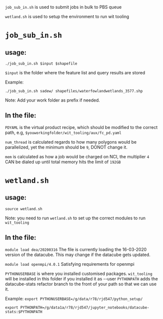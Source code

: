 `job_sub_in.sh` is used to submit jobs in bulk to PBS queue

`wetland.sh` is used to setup the environment to run wit tooling

`job_sub_in.sh`
=============

usage: 
-----

`./job_sub_in.sh $input $shapefile`

`$input` is the folder where the feature list and query results are stored

Example:

`./job_sub_in.sh sadew/ shapefiles/waterfowlandwetlands_3577.shp`

Note: Add your work folder as prefix if needed.

In the file:
-----------

`PDYAML` is the virtual product recipe, which should be modified to the correct path, e.g, `$youworkingfolder/wit_tooling/aux/fc_pd.yaml`

`num_thread` is calculated regards to how many polygons would be parallelized, yet the minimum should be `9`, DONOT change it.

`mem` is calculated as how a job would be charged on NCI, the multiplier `4` CAN be dialed up until total memory hits the limit of `192GB`

`wetland.sh`
============

usage: 
-----
`source wetland.sh`

Note: you need to run `wetland.sh` to set up the correct modules to run `wit_tooling`

In the file: 
-----

`module load dea/20200316` The file is currently loading the 16-03-2020 version of the datacube. This may change if the datacube gets updated.

`module load openmpi/4.0.1` Satisfying requirements for openmpi

`PYTHONUSERBASE` is where you installed customised packages. `wit_tooling` will be installed in this folder if you installed it as --user
`PYTHONPATH` adds the datacube-stats refactor branch to the front of your path so that we can use it.

Example:
`export PYTHONUSERBASE=/g/data/r78/rjd547/python_setup/`

`export PYTHONPATH=/g/data1a/r78/rjd547/jupyter_notebooks/datacube-stats:$PYTHONPATH`

